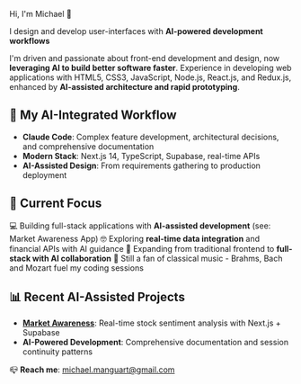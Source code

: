 Hi, I'm Michael 👋

I design and develop user-interfaces with **AI-powered development 
workflows**

  I'm driven and passionate about front-end development and design, now
  **leveraging AI to build better software faster**. Experience in developing
   web applications with HTML5, CSS3, JavaScript, Node.js, React.js, and
  Redux.js, enhanced by **AI-assisted architecture and rapid prototyping**.

  ## 🤖 My AI-Integrated Workflow
  - **Claude Code**: Complex feature development, architectural decisions,
  and comprehensive documentation
  - **Modern Stack**: Next.js 14, TypeScript, Supabase, real-time APIs
  - **AI-Assisted Design**: From requirements gathering to production
  deployment

  ## 🚀 Current Focus
  💻 Building full-stack applications with **AI-assisted development** (see:
  Market Awareness App)
  🤓 Exploring **real-time data integration** and financial APIs with AI
  guidance
  🎯 Expanding from traditional frontend to **full-stack with AI 
  collaboration**
  🎼 Still a fan of classical music - Brahms, Bach and Mozart fuel my coding
  sessions

  ## 📊 Recent AI-Assisted Projects
  - **[Market Awareness](https://github.com/mcm612/market-awareness)**:
  Real-time stock sentiment analysis with Next.js + Supabase
  - **AI-Powered Development**: Comprehensive documentation and session
  continuity patterns

  📪 **Reach me**: michael.manguart@gmail.com
